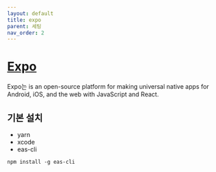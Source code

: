```yaml
---
layout: default
title: expo
parent: 세팅
nav_order: 2
---
```

# [Expo](https://docs.expo.dev/)
Expo는 is an open-source platform for making universal native apps for Android, iOS, and the web with JavaScript and React.

## 기본 설치
- yarn 
- xcode
- eas-cli
```
npm install -g eas-cli
```